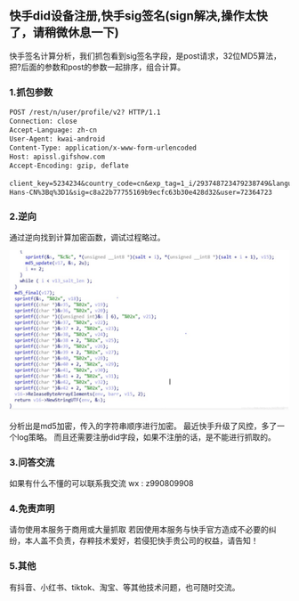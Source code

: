 ## 快手did设备注册,快手sig签名(sign解决,操作太快了，请稍微休息一下)

快手签名计算分析，我们抓包看到sig签名字段，是post请求，32位MD5算法，把?后面的参数和post的参数一起排序，组合计算。

### 1.抓包参数

```
POST /rest/n/user/profile/v2? HTTP/1.1
Connection: close
Accept-Language: zh-cn
User-Agent: kwai-android
Content-Type: application/x-www-form-urlencoded
Host: apissl.gifshow.com
Accept-Encoding: gzip, deflate
 
client_key=5234234&country_code=cn&exp_tag=1_i/293748723479238749&language=zh-Hans-CN%3Bq%3D1&sig=c8a22b77755169b9ecfc63b30e428d32&user=72364723
```
### 2.逆向
通过逆向找到计算加密函数，调试过程略过。

![](./20200426193720667.png)

分析出是md5加密，传入的字符串顺序进行加密。
最近快手升级了风控，多了一个log策略。
而且还需要注册did字段，如果不注册的话，是不能进行抓取的。

### 3.问答交流
如果有什么不懂的可以联系我交流
wx : z990809908
### 4.免责声明
请勿使用本服务于商用或大量抓取
若因使用本服务与快手官方造成不必要的纠纷，本人盖不负责，存粹技术爱好，若侵犯快手贵公司的权益，请告知！

### 5.其他
有抖音、小红书、tiktok、淘宝、等其他技术问题，也可随时交流。

